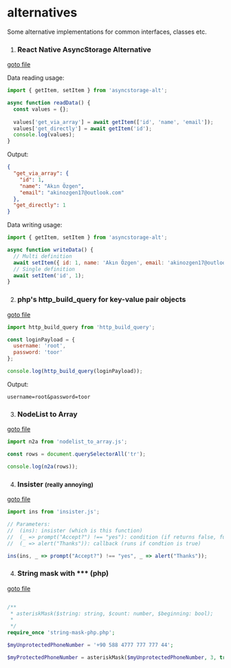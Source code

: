 # alternatives
Some alternative implementations for common interfaces, classes etc.

1. ### React Native AsyncStorage Alternative

[goto file](https://github.com/akinozgen/alternatives/blob/master/asyncstorage-alt.js)

Data reading usage:
```javascript
import { getItem, setItem } from 'asyncstorage-alt';

async function readData() {
  const values = {};
  
  values['get_via_array'] = await getItem(['id', 'name', 'email']);
  values['get_directly'] = await getItem('id');
  console.log(values);
}

```
Output:

```json
{
  "get_via_array": {
    "id": 1,
    "name": "Akın Özgen",
    "email": "akinozgen17@outlook.com"
  },
  "get_directly": 1
}
```

Data writing usage:
```javascript
import { getItem, setItem } from 'asyncstorage-alt';

async function writeData() {
  // Multi definition
  await setItem({ id: 1, name: 'Akın Özgen', email: 'akinozgen17@outlook.com' });
  // Single definition
  await setItem('id', 1);
}
```

2. ### php's http_build_query for key-value pair objects

[goto file](https://github.com/akinozgen/alternatives/blob/master/http_build_query.js)

```javascript
import http_build_query from 'http_build_query';

const loginPayload = {
  username: 'root',
  password: 'toor'
};

console.log(http_build_query(loginPayload));
```
Output:

```raw
username=root&password=toor
```

3. ### NodeList to Array

[goto file](https://github.com/akinozgen/alternatives/blob/master/nodelist_to_array.js)

```javascript
import n2a from 'nodelist_to_array.js';

const rows = document.querySelectorAll('tr');

console.log(n2a(rows));
```

4. ### Insister <small>(really annoying)</small>

[goto file](https://github.com/akinozgen/alternatives/blob/master/insister.js)

```javascript
import ins from 'insister.js';

// Parameters:
//  (ins): insister (which is this function)
//  (_ => prompt("Accept?") !== "yes"): condition (if returns false, function repeats itself)
//  (_ => alert("Thanks")): callback (runs if condtion is true)

ins(ins, _ => prompt("Accept?") !== "yes", _ => alert("Thanks"));

```

4. ### String mask with *** (php)

[goto file](https://github.com/akinozgen/alternatives/blob/master/string-mask-php.php)

```php

/**
 * asteriskMask($string: string, $count: number, $beginning: bool);
 *
 */
require_once 'string-mask-php.php';

$myUnprotectedPhoneNumber = '+90 588 4777 777 777 44';

$myProtectedPhoneNumber = asteriskMask($myUnprotectedPhoneNumber, 3, true);

```
